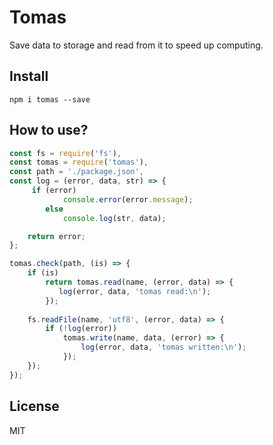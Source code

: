 # Tomas

Save data to storage and read from it to speed up computing.

## Install

```
npm i tomas --save
```
## How to use?

```js
const fs = require('fs'),
const tomas = require('tomas'),
const path = './package.json',
const log = (error, data, str) => {
     if (error)
            console.error(error.message);
        else
            console.log(str, data);

    return error;
};

tomas.check(path, (is) => {
    if (is)
        return tomas.read(name, (error, data) => {
           log(error, data, 'tomas read:\n');
        });
    
    fs.readFile(name, 'utf8', (error, data) => {
        if (!log(error))
            tomas.write(name, data, (error) => {
                log(error, data, 'tomas written:\n');
            });
    });
});
```

## License

MIT
